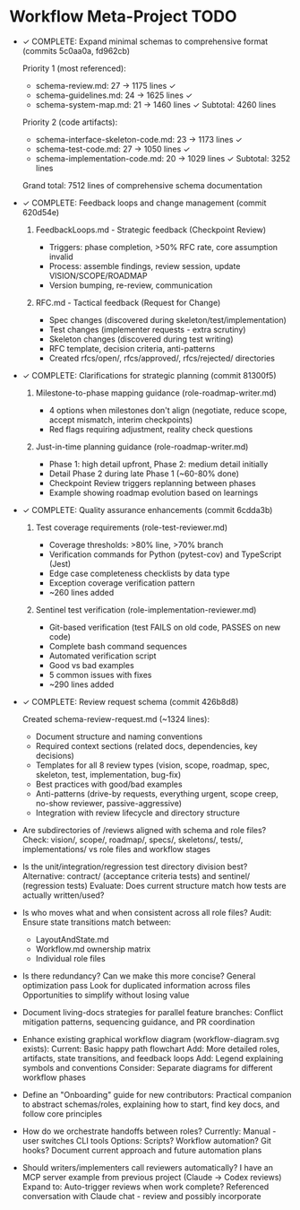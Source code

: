 # Workflow Meta-Project TODO

* ✓ COMPLETE: Expand minimal schemas to comprehensive format (commits 5c0aa0a, fd962cb)

  Priority 1 (most referenced):
    - schema-review.md: 27 → 1175 lines ✓
    - schema-guidelines.md: 24 → 1625 lines ✓
    - schema-system-map.md: 21 → 1460 lines ✓
    Subtotal: 4260 lines

  Priority 2 (code artifacts):
    - schema-interface-skeleton-code.md: 23 → 1173 lines ✓
    - schema-test-code.md: 27 → 1050 lines ✓
    - schema-implementation-code.md: 20 → 1029 lines ✓
    Subtotal: 3252 lines

  Grand total: 7512 lines of comprehensive schema documentation


* ✓ COMPLETE: Feedback loops and change management (commit 620d54e)

  1. FeedbackLoops.md - Strategic feedback (Checkpoint Review)
     - Triggers: phase completion, >50% RFC rate, core assumption invalid
     - Process: assemble findings, review session, update VISION/SCOPE/ROADMAP
     - Version bumping, re-review, communication

  2. RFC.md - Tactical feedback (Request for Change)
     - Spec changes (discovered during skeleton/test/implementation)
     - Test changes (implementer requests - extra scrutiny)
     - Skeleton changes (discovered during test writing)
     - RFC template, decision criteria, anti-patterns
     - Created rfcs/open/, rfcs/approved/, rfcs/rejected/ directories


* ✓ COMPLETE: Clarifications for strategic planning (commit 81300f5)

  1. Milestone-to-phase mapping guidance (role-roadmap-writer.md)
     - 4 options when milestones don't align (negotiate, reduce scope, accept mismatch, interim checkpoints)
     - Red flags requiring adjustment, reality check questions

  2. Just-in-time planning guidance (role-roadmap-writer.md)
     - Phase 1: high detail upfront, Phase 2: medium detail initially
     - Detail Phase 2 during late Phase 1 (~60-80% done)
     - Checkpoint Review triggers replanning between phases
     - Example showing roadmap evolution based on learnings


* ✓ COMPLETE: Quality assurance enhancements (commit 6cdda3b)

  1. Test coverage requirements (role-test-reviewer.md)
     - Coverage thresholds: >80% line, >70% branch
     - Verification commands for Python (pytest-cov) and TypeScript (Jest)
     - Edge case completeness checklists by data type
     - Exception coverage verification pattern
     - ~260 lines added

  2. Sentinel test verification (role-implementation-reviewer.md)
     - Git-based verification (test FAILS on old code, PASSES on new code)
     - Complete bash command sequences
     - Automated verification script
     - Good vs bad examples
     - 5 common issues with fixes
     - ~290 lines added


* ✓ COMPLETE: Review request schema (commit 426b8d8)

  Created schema-review-request.md (~1324 lines):
  - Document structure and naming conventions
  - Required context sections (related docs, dependencies, key decisions)
  - Templates for all 8 review types (vision, scope, roadmap, spec, skeleton, test, implementation, bug-fix)
  - Best practices with good/bad examples
  - Anti-patterns (drive-by requests, everything urgent, scope creep, no-show reviewer, passive-aggressive)
  - Integration with review lifecycle and directory structure

* Are subdirectories of /reviews aligned with schema and role files?
  Check: vision/, scope/, roadmap/, specs/, skeletons/, tests/, implementations/
  vs role files and workflow stages

* Is the unit/integration/regression test directory division best?
  Alternative: contract/ (acceptance criteria tests) and sentinel/ (regression tests)
  Evaluate: Does current structure match how tests are actually written/used?

* Is who moves what and when consistent across all role files?
  Audit: Ensure state transitions match between:
  - LayoutAndState.md
  - Workflow.md ownership matrix
  - Individual role files

* Is there redundancy? Can we make this more concise?
  General optimization pass
  Look for duplicated information across files
  Opportunities to simplify without losing value

* Document living-docs strategies for parallel feature branches:
  Conflict mitigation patterns, sequencing guidance, and PR coordination

* Enhance existing graphical workflow diagram (workflow-diagram.svg exists):
  Current: Basic happy path flowchart
  Add: More detailed roles, artifacts, state transitions, and feedback loops
  Add: Legend explaining symbols and conventions
  Consider: Separate diagrams for different workflow phases

* Define an "Onboarding" guide for new contributors:
  Practical companion to abstract schemas/roles, explaining how to start,
  find key docs, and follow core principles

* How do we orchestrate handoffs between roles?
  Currently: Manual - user switches CLI tools
  Options: Scripts? Workflow automation? Git hooks?
  Document current approach and future automation plans

* Should writers/implementers call reviewers automatically?
  I have an MCP server example from previous project (Claude → Codex reviews)
  Expand to: Auto-trigger reviews when work complete?
  Referenced conversation with Claude chat - review and possibly incorporate

